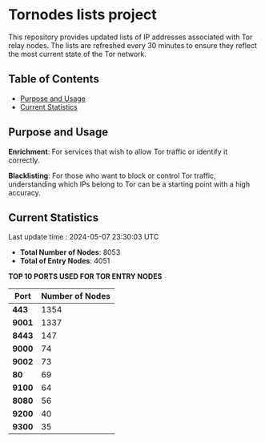 # Tornodes lists project

This repository provides updated lists of IP addresses associated with Tor relay nodes. The lists are refreshed every 30 minutes to ensure they reflect the most current state of the Tor network.

## Table of Contents

- [Purpose and Usage](#purpose-and-usage)
- [Current Statistics](#current-statistics)


## Purpose and Usage

**Enrichment**: For services that wish to allow Tor traffic or identify it correctly.

**Blacklisting**: For those who want to block or control Tor traffic, understanding which IPs belong to Tor can be a starting point with a high accuracy.

## Current Statistics

Last update time : 2024-05-07 23:30:03 UTC

- **Total Number of Nodes**: 8053
- **Total of Entry Nodes**: 4051

**TOP 10 PORTS USED FOR TOR ENTRY NODES**

| **Port** | **Number of Nodes** |
|------|-----------------|
| **443**   | 1354  |
| **9001**   | 1337  |
| **8443**   | 147  |
| **9000**   | 74  |
| **9002**   | 73  |
| **80**   | 69  |
| **9100**   | 64  |
| **8080**   | 56  |
| **9200**   | 40  |
| **9300**   | 35  |

